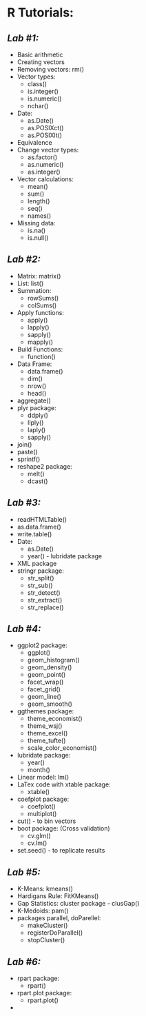 # **R Tutorials:**

## *Lab #1:*

   * Basic arithmetic
   * Creating vectors
   * Removing vectors: rm()
   * Vector types:
      * class()
      * is.integer()
      * is.numeric()
      * nchar()
   * Date:
      * as.Date()
      * as.POSIXct()
      * as.POSIXlt()
   * Equivalence
   * Change vector types:
      * as.factor()
      * as.numeric()
      * as.integer()
   * Vector calculations:
      * mean()
      * sum()
      * length()
      * seq()
      * names()
   * Missing data:
      * is.na()
      * is.null()

## *Lab #2:*

   * Matrix: matrix()
   * List: list()
   * Summation:
      * rowSums()
      * colSums()
   * Apply functions:
      * apply()
      * lapply()
      * sapply()
      * mapply()
   * Build Functions:
      * function()
   * Data Frame: 
      * data.frame()
      * dim()
      * nrow()
      * head()
   * aggregate()
   * plyr package:
      * ddply()
      * llply()
      * laply()
      * sapply()
   * join()
   * paste()
   * sprintf()
   * reshape2 package:
      * melt()
      * dcast()

## *Lab #3:*

   * readHTMLTable()
   * as.data.frame()
   * write.table()
   * Date:
      * as.Date()
      * year() - lubridate package
   * XML package 
   * stringr package:
      * str_split()
      * str_sub()
      * str_detect()
      * str_extract()
      * str_replace()

## *Lab #4:*

   * ggplot2 package:
      * ggplot()
      * geom_histogram()
      * geom_density()
      * geom_point()
      * facet_wrap()
      * facet_grid()
      * geom_line()
      * geom_smooth()
   * ggthemes package:
      * theme_economist()
      * theme_wsj()
      * theme_excel()
      * theme_tufte()
      * scale_color_economist()
   * lubridate package:
      * year()
      * month()
   * Linear model: lm()
   * LaTex code with xtable package:
      * xtable()
   * coefplot package:
      * coefplot()
      * multiplot()
   * cut() - to bin vectors
   * boot package: (Cross validation)
      * cv.glm()
      * cv.lm()
   * set.seed() - to replicate results

## *Lab #5:*

   * K-Means: kmeans()
   * Hardigans Rule: FitKMeans()
   * Gap Statistics: cluster package - clusGap()
   * K-Medoids: pam()
   * packages parallel, doParellel:
      * makeCluster()
      * registerDoParallel()
      * stopCluster()

## *Lab #6:*

   * rpart package:
      * rpart()
   * rpart.plot package:
      * rpart.plot()
   * 

